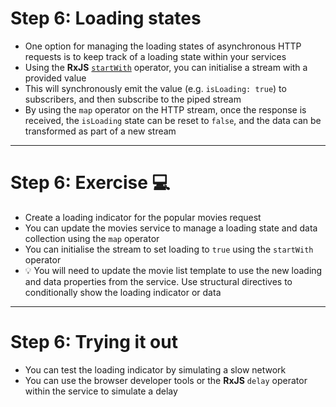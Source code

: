 # Step 6: Loading states

<div class="dense">

- One option for managing the loading states of asynchronous HTTP requests is to keep track of a loading state within your services
- Using the **RxJS** [`startWith`](https://rxjs.dev/api/operators/startWith) operator, you can initialise a stream with a provided value
- This will synchronously emit the value (e.g. `isLoading: true`) to subscribers, and then subscribe to the piped stream
- By using the `map` operator on the HTTP stream, once the response is received, the `isLoading` state can be reset to `false`, and the data can be transformed as part of a new stream

</div>

---

# Step 6: Exercise 💻

<div class="dense">

- Create a loading indicator for the popular movies request
- You can update the movies service to manage a loading state and data collection using the `map` operator
- You can initialise the stream to set loading to `true` using the `startWith` operator
- 💡 You will need to update the movie list template to use the new loading and data properties from the service. Use structural directives to conditionally show the loading indicator or data

</div>

---

# Step 6: Trying it out

<div class="dense">

- You can test the loading indicator by simulating a slow network
- You can use the browser developer tools or the **RxJS** `delay` operator within the service to simulate a delay

</div>
